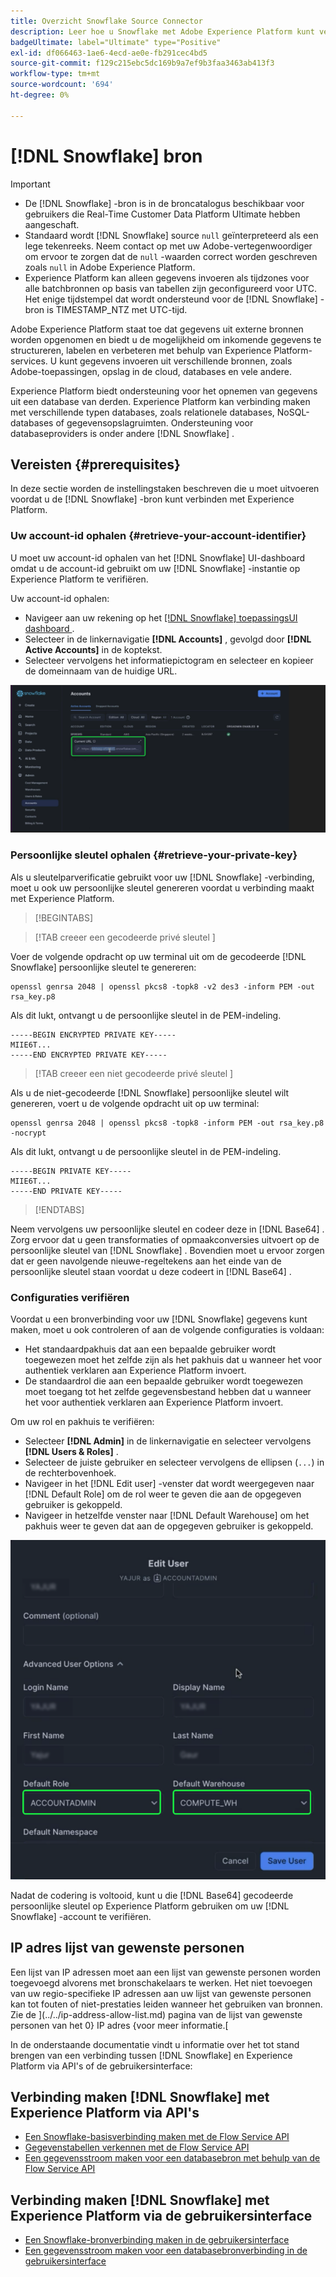 ```yaml
---
title: Overzicht Snowflake Source Connector
description: Leer hoe u Snowflake met Adobe Experience Platform kunt verbinden via API's of de gebruikersinterface.
badgeUltimate: label="Ultimate" type="Positive"
exl-id: df066463-1ae6-4ecd-ae0e-fb291cec4bd5
source-git-commit: f129c215ebc5dc169b9a7ef9b3faa3463ab413f3
workflow-type: tm+mt
source-wordcount: '694'
ht-degree: 0%

---
```


# [!DNL Snowflake] bron

>[!IMPORTANT]
>
>* De [!DNL Snowflake] -bron is in de broncatalogus beschikbaar voor gebruikers die Real-Time Customer Data Platform Ultimate hebben aangeschaft.
>* Standaard wordt [!DNL Snowflake] source `null` geïnterpreteerd als een lege tekenreeks. Neem contact op met uw Adobe-vertegenwoordiger om ervoor te zorgen dat de `null` -waarden correct worden geschreven zoals `null` in Adobe Experience Platform.
>* Experience Platform kan alleen gegevens invoeren als tijdzones voor alle batchbronnen op basis van tabellen zijn geconfigureerd voor UTC. Het enige tijdstempel dat wordt ondersteund voor de [!DNL Snowflake] -bron is TIMESTAMP_NTZ met UTC-tijd.

Adobe Experience Platform staat toe dat gegevens uit externe bronnen worden opgenomen en biedt u de mogelijkheid om inkomende gegevens te structureren, labelen en verbeteren met behulp van Experience Platform-services. U kunt gegevens invoeren uit verschillende bronnen, zoals Adobe-toepassingen, opslag in de cloud, databases en vele andere.

Experience Platform biedt ondersteuning voor het opnemen van gegevens uit een database van derden. Experience Platform kan verbinding maken met verschillende typen databases, zoals relationele databases, NoSQL-databases of gegevensopslagruimten. Ondersteuning voor databaseproviders is onder andere [!DNL Snowflake] .

## Vereisten {#prerequisites}

In deze sectie worden de instellingstaken beschreven die u moet uitvoeren voordat u de [!DNL Snowflake] -bron kunt verbinden met Experience Platform.

### Uw account-id ophalen {#retrieve-your-account-identifier}

U moet uw account-id ophalen van het [!DNL Snowflake] UI-dashboard omdat u de account-id gebruikt om uw [!DNL Snowflake] -instantie op Experience Platform te verifiëren.

Uw account-id ophalen:

* Navigeer aan uw rekening op het [[!DNL Snowflake]  toepassingsUI dashboard ](https://app.snowflake.com/).
* Selecteer in de linkernavigatie **[!DNL Accounts]** , gevolgd door **[!DNL Active Accounts]** in de koptekst.
* Selecteer vervolgens het informatiepictogram en selecteer en kopieer de domeinnaam van de huidige URL.

![ het dashboard van Snowflake UI met de geselecteerde domeinnaam.](../../images/tutorials/create/snowflake/snowflake-dashboard.png)

### Persoonlijke sleutel ophalen {#retrieve-your-private-key}

Als u sleutelparverificatie gebruikt voor uw [!DNL Snowflake] -verbinding, moet u ook uw persoonlijke sleutel genereren voordat u verbinding maakt met Experience Platform.

>[!BEGINTABS]

>[!TAB  creeer een gecodeerde privé sleutel ]

Voer de volgende opdracht op uw terminal uit om de gecodeerde [!DNL Snowflake] persoonlijke sleutel te genereren:

```shell
openssl genrsa 2048 | openssl pkcs8 -topk8 -v2 des3 -inform PEM -out rsa_key.p8
```

Als dit lukt, ontvangt u de persoonlijke sleutel in de PEM-indeling.

```shell
-----BEGIN ENCRYPTED PRIVATE KEY-----
MIIE6T...
-----END ENCRYPTED PRIVATE KEY-----
```

>[!TAB  creeer een niet gecodeerde privé sleutel ]

Als u de niet-gecodeerde [!DNL Snowflake] persoonlijke sleutel wilt genereren, voert u de volgende opdracht uit op uw terminal:

```shell
openssl genrsa 2048 | openssl pkcs8 -topk8 -inform PEM -out rsa_key.p8 -nocrypt
```

Als dit lukt, ontvangt u de persoonlijke sleutel in de PEM-indeling.

```shell
-----BEGIN PRIVATE KEY-----
MIIE6T...
-----END PRIVATE KEY-----
```

>[!ENDTABS]

Neem vervolgens uw persoonlijke sleutel en codeer deze in [!DNL Base64] . Zorg ervoor dat u geen transformaties of opmaakconversies uitvoert op de persoonlijke sleutel van [!DNL Snowflake] . Bovendien moet u ervoor zorgen dat er geen navolgende nieuwe-regeltekens aan het einde van de persoonlijke sleutel staan voordat u deze codeert in [!DNL Base64] .

### Configuraties verifiëren

Voordat u een bronverbinding voor uw [!DNL Snowflake] gegevens kunt maken, moet u ook controleren of aan de volgende configuraties is voldaan:

* Het standaardpakhuis dat aan een bepaalde gebruiker wordt toegewezen moet het zelfde zijn als het pakhuis dat u wanneer het voor authentiek verklaren aan Experience Platform invoert.
* De standaardrol die aan een bepaalde gebruiker wordt toegewezen moet toegang tot het zelfde gegevensbestand hebben dat u wanneer het voor authentiek verklaren aan Experience Platform invoert.

Om uw rol en pakhuis te verifiëren:

* Selecteer **[!DNL Admin]** in de linkernavigatie en selecteer vervolgens **[!DNL Users & Roles]** .
* Selecteer de juiste gebruiker en selecteer vervolgens de ellipsen (`...`) in de rechterbovenhoek.
* Navigeer in het [!DNL Edit user] -venster dat wordt weergegeven naar [!DNL Default Role] om de rol weer te geven die aan de opgegeven gebruiker is gekoppeld.
* Navigeer in hetzelfde venster naar [!DNL Default Warehouse] om het pakhuis weer te geven dat aan de opgegeven gebruiker is gekoppeld.

![ Snowflake UI waar u uw rol en pakhuis kunt verifiëren.](../../images/tutorials/create/snowflake/snowflake-configs.png)

Nadat de codering is voltooid, kunt u die [!DNL Base64] gecodeerde persoonlijke sleutel op Experience Platform gebruiken om uw [!DNL Snowflake] -account te verifiëren.

## IP adres lijst van gewenste personen

Een lijst van IP adressen moet aan een lijst van gewenste personen worden toegevoegd alvorens met bronschakelaars te werken. Het niet toevoegen van uw regio-specifieke IP adressen aan uw lijst van gewenste personen kan tot fouten of niet-prestaties leiden wanneer het gebruiken van bronnen. Zie de ](../../ip-address-allow-list.md) pagina van de lijst van gewenste personen van het 0} IP adres {voor meer informatie.[

In de onderstaande documentatie vindt u informatie over het tot stand brengen van een verbinding tussen [!DNL Snowflake] en Experience Platform via API&#39;s of de gebruikersinterface:

## Verbinding maken [!DNL Snowflake] met Experience Platform via API&#39;s

* [Een Snowflake-basisverbinding maken met de Flow Service API](../../tutorials/api/create/databases/snowflake.md)
* [Gegevenstabellen verkennen met de Flow Service API](../../tutorials/api/explore/tabular.md)
* [Een gegevensstroom maken voor een databasebron met behulp van de Flow Service API](../../tutorials/api/collect/database-nosql.md)

## Verbinding maken [!DNL Snowflake] met Experience Platform via de gebruikersinterface

* [Een Snowflake-bronverbinding maken in de gebruikersinterface](../../tutorials/ui/create/databases/snowflake.md)
* [Een gegevensstroom maken voor een databasebronverbinding in de gebruikersinterface](../../tutorials/ui/dataflow/databases.md)
